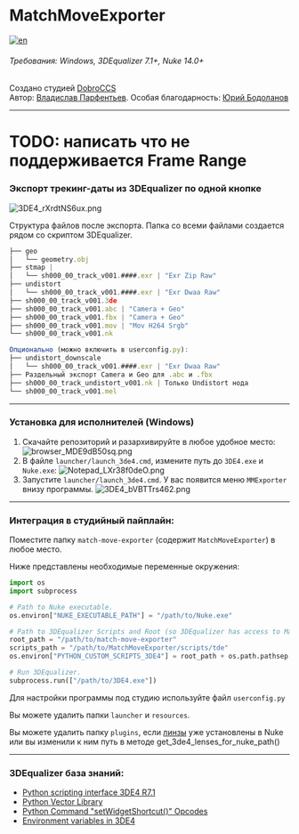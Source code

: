 # MatchMoveExporter

[![en](https://img.shields.io/badge/lang-english_-blue.svg)](https://github.com/NyanNyanGringo/match-move-exporter/blob/main/README.en.md)

###### Требования: Windows, 3DEqualizer 7.1+, Nuke 14.0+

Создано студией [DobroCCS](https://dobrocreative.com/en)  
Автор: [Владислав Парфентьев](https://t.me/VladislavParfentev).
Особая благодарность: [Юрий Бодоланов](https://t.me/bodolanov)

---

# TODO: написать что не поддерживается Frame Range

### Экспорт трекинг-даты из 3DEqualizer по одной кнопке

![3DE4_rXrdtNS6ux.png](resources%2F3DE4_rXrdtNS6ux.png)

Структура файлов после экспорта. Папка со всеми файлами создается рядом со скриптом 3DEqualizer.
```javascript
├── geo
│   └── geometry.obj
├── stmap | 
│   └── sh000_00_track_v001.####.exr | "Exr Zip Raw"
├── undistort
│   └── sh000_00_track_v001.####.exr | "Exr Dwaa Raw"
├── sh000_00_track_v001.3de
├── sh000_00_track_v001.abc | "Camera + Geo"
├── sh000_00_track_v001.fbx | "Camera + Geo"
├── sh000_00_track_v001.mov | "Mov H264 Srgb"
└── sh000_00_track_v001.nk

Опционально (можно включить в userconfig.py):
├── undistort_downscale
│   └── sh000_00_track_v001.####.exr | "Exr Dwaa Raw"
├── Раздельный экспорт Camera и Geo для .abc и .fbx
├── sh000_00_track_undistort_v001.nk | Только Undistort нода
└── sh000_00_track_v001.mel
```

---

### Установка для исполнителей (Windows)

1. Скачайте репозиторий и разархивируйте в любое удобное место:
![browser_MDE9dB50sq.png](resources%2Fbrowser_MDE9dB50sq.png)
2. В файле `launcher/launch_3de4.cmd`, измените путь до `3DE4.exe` и `Nuke.exe`:
![Notepad_LXr38f0deO.png](resources%2FNotepad_LXr38f0deO.png)
3. Запустите `launcher/launch_3de4.cmd`. У вас появится меню `MMExporter` внизу программы.
![3DE4_bVBTTrs462.png](resources%2F3DE4_bVBTTrs462.png)

---

### Интеграция в студийный пайплайн:
Поместите папку `match-move-exporter` (содержит `MatchMoveExporter`) в любое место.

Ниже представлены необходимые переменные окружения:
```python
import os
import subprocess

# Path to Nuke executable.
os.environ["NUKE_EXECUTABLE_PATH"] = "/path/to/Nuke.exe"

# Path to 3DEqualizer Scripts and Root (so 3DEqualizer has access to MatchMoveExporter.lib).
root_path = "/path/to/match-move-exporter"
scripts_path = "/path/to/MatchMoveExporter/scripts/tde"
os.environ["PYTHON_CUSTOM_SCRIPTS_3DE4"] = root_path + os.path.pathsep + scripts_path

# Run 3DEqualizer.
subprocess.run(["/path/to/3DE4.exe"])
```
Для настройки программы под студию используйте файл `userconfig.py`

Вы можете удалить папки `launcher` и `resources`. 

Вы можете удалить папку `plugins`, если [линзы](https://www.3dequalizer.com/?site=tech_docs&id=110216_01) уже
установлены в Nuke или вы изменили к ним путь в методе get_3de4_lenses_for_nuke_path()

---

### 3DEqualizer база знаний:

- [Python scripting interface 3DE4 R7.1](https://www.3dequalizer.com/user_daten/sections/tech_docs/txt/py_doc_r7.1.txt)
- [Python Vector Library](https://www.3dequalizer.com/user_daten/sections/tech_docs/vl/html/vl.xhtml)
- [Python Command "setWidgetShortcut()" Opcodes](https://www.3dequalizer.com/?site=tech_docs&id=121122_01)
- [Environment variables in 3DE4](https://www.3dequalizer.com/?site=tech_docs&id=121221_01)

